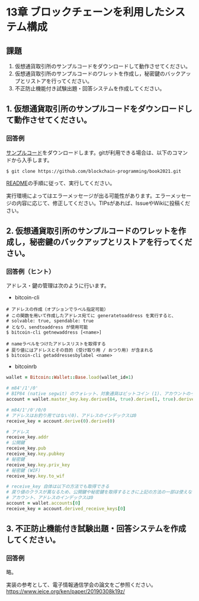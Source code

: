 # 13章 ブロックチェーンを利用したシステム構成

## 課題
1. 仮想通貨取引所のサンプルコードをダウンロードして動作させてください。
1. 仮想通貨取引所のサンプルコードのワレットを作成し，秘密鍵のバックアップとリストアを行ってください。
1. 不正防止機能付き試験出題・回答システムを作成してください。

## 1. 仮想通貨取引所のサンプルコードをダウンロードして動作させてください。

### 回答例

[サンプルコード](https://github.com/blockchain-programming/book2021/tree/master/Chapter13-demo-app)をダウンロードします。gitが利用できる場合は、以下のコマンドから入手します。

```
$ git clone https://github.com/blockchain-programming/book2021.git
```

[README](https://github.com/blockchain-programming/book2021/tree/master/Chapter13-demo-app#readme)の手順に従って、実行してください。

実行環境によってはエラーメッセージが出る可能性があります。エラーメッセージの内容に応じて、修正してください。TIPsがあれば、IssueやWikiに投稿ください。

## 2. 仮想通貨取引所のサンプルコードのワレットを作成し，秘密鍵のバックアップとリストアを行ってください。

### 回答例（ヒント）

アドレス・鍵の管理は次のように行います。

* bitcoin-cli

```
# アドレスの作成（オプションでラベル指定可能）
# この関数を用いて作成したアドレス宛てに generatetoaddress を実行すると、
# solvable: true, spendable: true
# となり、sendtoaddress が使用可能
$ bitcoin-cli getnewaddress [<name>]

# nameラベルをつけたアドレスリストを取得する
# 戻り値にはアドレスとその目的 (受け取り用 / おつり用) が含まれる
$ bitcoin-cli getaddressesbylabel <name>
```

* bitcoinrb

```ruby
wallet = Bitcoin::Wallet::Base.load(wallet_id=1)

# m84'/1'/0'
# BIP84 (native segwit) のウォレット、対象通貨はビットコイン (1)、アカウントのインデックスは0 
account = wallet.master_key.key.derive(84, true).derive(1, true).derive(0, true)

# m84/1'/0'/0/0
# アドレスはお釣り用ではない(0)、アドレスのインデックスは0  
receive_key = account.derive(0).derive(0)

# アドレス
receive_key.addr
# 公開鍵
receive_key.pub
receive_key.key.pubkey 
# 秘密鍵
receive_key.key.priv_key 
# 秘密鍵 (WIF) 
receive_key.key.to_wif 

# receive_key 自体は以下の方法でも取得できる
# 戻り値のクラスが異なるため、公開鍵や秘密鍵を取得するときに上記の方法の一部は使えない
# アカウント、アドレスのインデックスは0
account = wallet.accounts[0]
receive_key = account.derived_receive_keys[0]
```

## 3.  不正防止機能付き試験出題・回答システムを作成してください。

### 回答例

略。

実装の参考として、電子情報通信学会の論文をご参照ください。
https://www.ieice.org/ken/paper/20190308k19z/
